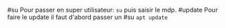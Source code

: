 #su 
    Pour passer en super utilisateur: 
	`su` puis saisir le mdp. 
#update 
	Pour faire le update il faut d'abord passer un #su
	`apt update`